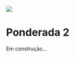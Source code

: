 <img src="[../assets/logo-inteli.png](https://drive.google.com/file/d/1kb86FrsE-WW2s2EIkEu8CDR5f7gHqdY6/view?usp=sharing)"/>

# Ponderada 2

Em construção...
